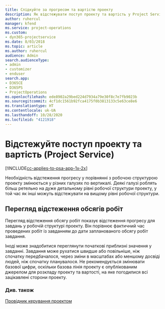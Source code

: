 ```yaml
---
title: Слідкуйте за прогресом та вартістю проекту
description: Як відстежувати поступ проекту та вартість у Project Service
author: ruhercul
manager: kfend
ms.service: project-operations
ms.custom:
- dyn365-projectservice
ms.date: 8/03/2018
ms.topic: article
ms.author: ruhercul
audience: Admin
search.audienceType:
- admin
- customizer
- enduser
search.app:
- D365CE
- D365PS
- ProjectOperations
ms.openlocfilehash: ede8902a29bed224d7934a79e30f8c7e7fb9023b
ms.sourcegitcommit: 4cf1dc1561b92fca4175f0b3813133c5e63ce8e6
ms.translationtype: HT
ms.contentlocale: uk-UA
ms.lasthandoff: 10/28/2020
ms.locfileid: "4121918"
---
```

# <a name="track-project-progress-and-cost-project-service"></a>Відстежуйте поступ проекту та вартість (Project Service)

[!INCLUDE[cc-applies-to-psa-app-1x-2x](../includes/cc-applies-to-psa-app-1x-2x.md)]

Необхідність відстеження прогресу у порівнянні з робочою структурою проекту змінюється у різних галузях по вертикалі. Деякі галузі роблять більш ретельно на дуже детальному рівні робочої структури проекту, у той час як інші можуть відстежувати на вищому рівні робочої структури.  
  
## <a name="effort-tracking-view"></a>Перегляд відстеження обсягів робіт  
Перегляд відстеження обсягу робіт показує відстеження прогресу для завдань у робочій структурі проекту. Він порівнює фактичний час проведених робіт із завданням до дати запланованого обсягу робіт завдання.  
  
Іноді може знадобитися переглянути початкові приблизні значення у завданні. Завдання може рухатися швидше або повільніше, ніж спочатку передбачалося, через зміни в масштабах або меншому досвіді людей, ніж спочатку планувалося. Не рекомендується змінювати базової цифри, оскільки базова лінія проекту є опублікованим джерелом для розкладу проекту та вартості, на яке погодилися всі зацікавлені сторони проекту.  
  
### <a name="see-also"></a>Див. також  
 [Провідник керування проектом](../psa/project-manager-guide.md)
